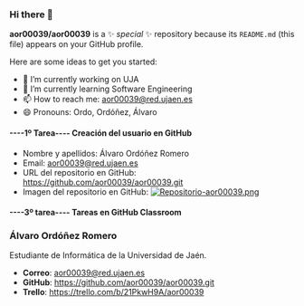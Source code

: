 ### Hi there 👋


**aor00039/aor00039** is a ✨ _special_ ✨ repository because its `README.md` (this file) appears on your GitHub profile.

Here are some ideas to get you started:

- 🔭 I’m currently working on UJA 
- 🌱 I’m currently learning Software Engineering
- 📫 How to reach me: aor00039@red.ujaen.es
- 😄 Pronouns: Ordo, Ordóñez, Álvaro


#### ----1º Tarea---- Creación del usuario en GitHub
- Nombre y apellidos: Álvaro Ordóñez Romero
- Email: aor00039@red.ujaen.es
- URL del repositorio en GitHub: https://github.com/aor00039/aor00039.git 
- Imagen del repositorio en GitHub: [![Repositorio-aor00039.png](https://i.postimg.cc/Y0WxWVXz/Repositorio-aor00039.png)](https://postimg.cc/y379qfCD)

#### ----3º tarea---- Tareas en GitHub Classroom
### Álvaro Ordóñez Romero

Estudiante de Informática de la Universidad de Jaén.
* **Correo**: aor00039@red.ujaen.es
* **GitHub**: https://github.com/aor00039/aor00039.git
* **Trello**: https://trello.com/b/21PkwH9A/aor00039



